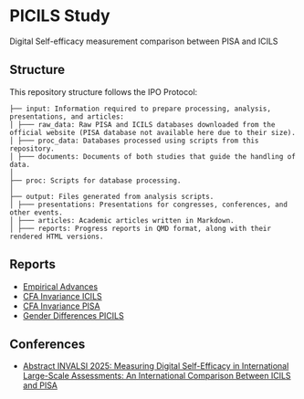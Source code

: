 # PICILS Study
Digital Self-efficacy measurement comparison between PISA and ICILS

## Structure

This repository structure follows the IPO Protocol:

```
├── input: Information required to prepare processing, analysis, presentations, and articles:
│ ├─── raw_data: Raw PISA and ICILS databases downloaded from the official website (PISA database not available here due to their size).
│ ├─── proc_data: Databases processed using scripts from this repository.
│ ├─── documents: Documents of both studies that guide the handling of data.
│
├── proc: Scripts for database processing.
│
├── output: Files generated from analysis scripts.
│ ├─── presentations: Presentations for congresses, conferences, and other events.
│ ├─── articles: Academic articles written in Markdown.
│ ├─── reports: Progress reports in QMD format, along with their rendered HTML versions.
```

## Reports

- [Empirical Advances](https://milenio-nudos.github.io/picils_dse/output/reports/1-avances.html)
- [CFA Invariance ICILS](https://milenio-nudos.github.io/picils_dse/output/reports/2-cfa-invariance-icils.html)
- [CFA Invariance PISA](https://milenio-nudos.github.io/picils_dse/output/reports/3-cfa-invariance-pisa.html)
- [Gender Differences PICILS](https://milenio-nudos.github.io/picils_dse/output/reports/4-plot-gender-diff.html)



## Conferences

- [Abstract INVALSI 2025: Measuring Digital Self-Efficacy in International Large-Scale Assessments: An International Comparison Between ICILS and PISA ](https://milenio-nudos.github.io/picils_dse/output/conferences/invalsi2025/abstract-invalsi.html)
